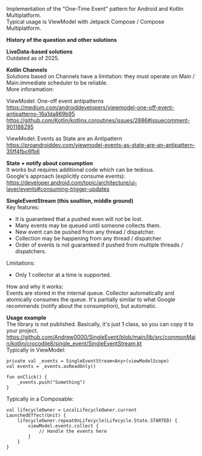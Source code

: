 Implementation of the "One-Time Event" pattern for Android and Kotlin Multiplatform.  
Typical usage is ViewModel with Jetpack Compose / Compose Multiplatform.  

**History of the question and other solutions**  

**LiveData-based solutions**  
Outdated as of 2025.

**Kotlin Channels**   
Solutions based on Channels have a limitation: they must operate on Main / Main.immediate scheduler to be reliable.  
More inforamation:

ViewModel: One-off event antipatterns  
https://medium.com/androiddevelopers/viewmodel-one-off-event-antipatterns-16a1da869b95  
https://github.com/Kotlin/kotlinx.coroutines/issues/2886#issuecomment-901188295

ViewModel: Events as State are an Antipattern  
https://proandroiddev.com/viewmodel-events-as-state-are-an-antipattern-35ff4fbc6fb6  

**State + notify about consumption**  
It works but requires additional code which can be tedious.  
Google's approach (explicitly consume events):  
https://developer.android.com/topic/architecture/ui-layer/events#consuming-trigger-updates  

**SingleEventStream (this soultion, middle ground)**  
Key features:
- It is guaranteed that a pushed even will not be lost.
- Many events may be queued until someone collects them.
- New event can be pushed from any thread / dispatcher.
- Collection may be happening from any thread / dispatcher.
- Order of events is not guaranteed if pushed from multiple threads / dispatchers.

Limitations:
- Only 1 collector at a time is supported.

How and why it works:  
Events are stored in the internal queue. Collector automatically and atomically consumes the queue.
It's partially similar to what Google recommends (notify about the consumption), but automatic.

**Usage example**  
The library is not published. Basically, it's just 1 class, so you can copy it to your project.  
https://github.com/Andrew0000/SingleEvent/blob/main/lib/src/commonMain/kotlin/crocodile8/single_event/SingleEventStream.kt  
Typically in ViewModel:  
```
private val _events = SingleEventStream<Any>(viewModelScope)
val events = _events.asReadOnly()

fun onClick() {
    _events.push("Something")
}
```

Typically in a Composable:  
```
val lifecycleOwner = LocalLifecycleOwner.current
LaunchedEffect(Unit) {
    lifecycleOwner.repeatOnLifecycle(Lifecycle.State.STARTED) {
        viewModel.events.collect {
            // Handle the events here
        }
    }
}
```
